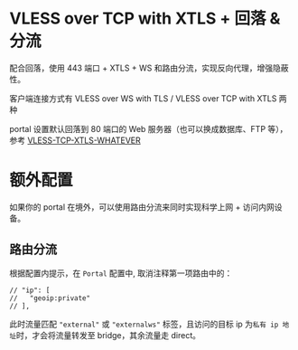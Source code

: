 # VLESS over TCP with XTLS + 回落 & 分流 

配合回落，使用 443 端口 + XTLS + WS 和路由分流，实现反向代理，增强隐蔽性。

客户端连接方式有 VLESS over WS with TLS / VLESS over TCP with XTLS 两种

portal 设置默认回落到 80 端口的 Web 服务器（也可以换成数据库、FTP 等），参考 [VLESS-TCP-XTLS-WHATEVER](https://github.com/XTLS/Xray-examples/blob/main/VLESS-TCP-XTLS-WHATEVER/README.md)

# 额外配置
如果你的 portal 在境外，可以使用路由分流来同时实现科学上网 + 访问内网设备。

## 路由分流 
根据配置内提示，在 `Portal` 配置中, 取消注释第一项路由中的：
```       
// "ip": [
//   "geoip:private"
// ],
```

此时流量匹配 `"external"` 或 `"externalws"` 标签，且访问的目标 ip 为`私有 ip 地址`时，才会将流量转发至 bridge，其余流量走 direct。

